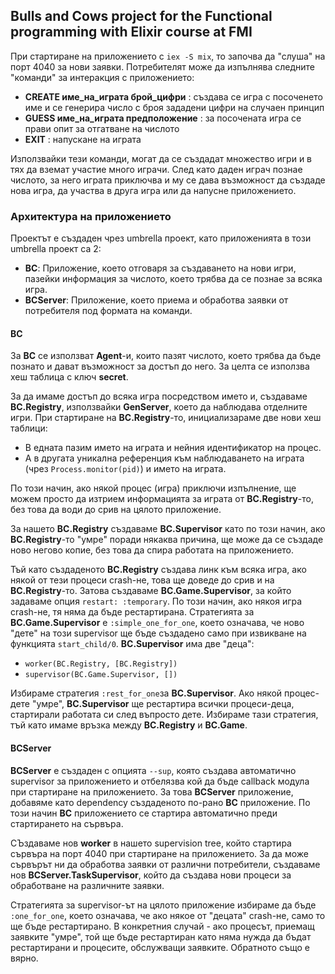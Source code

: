 ## Bulls and Cows project for the Functional programming with Elixir course at FMI

При стартиране на приложението с `iex -S mix`, то започва да "слуша" на порт 4040 за нови заявки. Потребителят може да изпълнява следните "команди" за интеракция с приложението:
+ __CREATE име_на_играта брой_цифри__ : създава се игра с посоченето име и се генерира число с броя зададени цифри на случаен принцип
+ __GUESS име_на_играта предположение__ : за посочената игра се прави опит за отгатване на числото
+ __EXIT__ : напускане на играта

Използвайки тези команди, могат да се създадат множество игри и в тях да вземат участие много играчи. След като даден играч познае числото, за него играта приключва и му се дава възможност да създаде нова игра, да участва в друга игра или да напусне приложението.

### Архитектура на приложението

Проектът е създаден чрез umbrella проект, като приложенията в този umbrella проект са 2:
+ __BC__: Приложение, което отговаря за създаването на нови игри, пазейки информация за числото, което трябва да се познае за всяка игра.
+ __BCServer__: Приложение, което приема и обработва заявки от потребителя под формата на команди.

#### BC

За __BC__ се използват __Agent__-и, които пазят числото, което трябва да бъде познато и дават възможност за достъп до него. За целта се използва хеш таблица с ключ __secret__. 

За да имаме достъп до всяка игра посредством името и, създаваме __BC.Registry__, използвайки __GenServer__, което да наблюдава отделните игри. При стартиране на __BC.Registry__-то, инициализараме две нови хеш таблици:
+ В едната пазим името на играта и нейния идентификатор на процес.
+ А в другата уникална референция към наблюдаването на играта (чрез `Process.monitor(pid)`) и името на играта.

По този начин, ако някой процес (игра) приключи изпълнение, ще можем просто да изтрием информацията за играта от __BC.Registry__-то, без това да води до срив на цялото приложение.

За нашето __BC.Registry__ създаваме __BC.Supervisor__ като по този начин, ако __BC.Registry__-то "умре" поради някаква причина, ще може да се създаде ново негово копие, без това да спира работата на приложението. 

Тъй като създаденото __BC.Registry__ създава линк към всяка игра, ако някой от тези процеси crash-не, това ще доведе до срив и на __BC.Registry__-то. Затова създаваме __BC.Game.Supervisor__, за който задаваме опция `restart: :temporary`. По този начин, ако някоя игра crash-не, тя няма да бъде рестартирана. Стратегията за __BC.Game.Supervisor__ е `:simple_one_for_one`, което означава, че ново "дете" на този supervisor ще бъде създадено само при извикване на функцията `start_child/0`.
__BC.Supervisor__ има две "деца":
+ `worker(BC.Registry, [BC.Registry])`
+ `supervisor(BC.Game.Supervisor, [])`

Избираме стратегия `:rest_for_one`за __BC.Supervisor__. Ако някой процес-дете "умре", __BC.Supervisor__ ще рестартира всички процеси-деца, стартирали работата си след въпросто дете. Избираме тази стратегия, тъй като имаме връзка между __BC.Registry__ и __BC.Game__.

#### BCServer

__BCServer__ е създаден с опцията `--sup`, която създава автоматично supervisor за приложението и отбелязва кой да бъде callback модула при стартиране на приложението. За това __BCServer__ приложение, добавяме като dependency създаденото по-рано __BC__ приложение. По този начин __BC__ приложението се стартира автоматично преди стартирането на сървъра. 

СЪздаваме нов __worker__ в нашето supervision tree, който стартира сървъра на порт 4040 при стартиране на приложението. За да може сървърът ни да обработва заявки от различни потребители, създаваме нов __BCServer.TaskSupervisor__, който да създава нови процеси за обработване на различните заявки. 

Стратегията за supervisor-ът на цялото приложение избираме да бъде `:one_for_one`, което означава, че ако някое от "децата" crash-не, само то ще бъде рестартирано. В конкретния случай - ако процесът, приемащ заявките "умре", той ще бъде рестартиран като няма нужда да бъдат рестартирани и процесите, обслужващи заявките. Обратното също е вярно.

